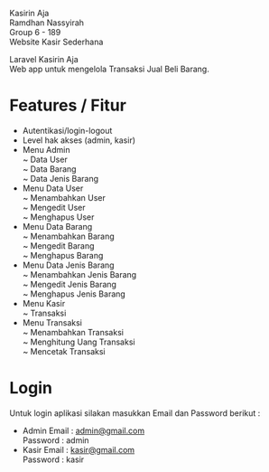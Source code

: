 Kasirin Aja <br>
Ramdhan Nassyirah <br>
Group 6 - 189 <br>
Website Kasir Sederhana 

Laravel Kasirin Aja <br>
Web app untuk mengelola Transaksi Jual Beli Barang.

# Features / Fitur <br>
- Autentikasi/login-logout <br>
- Level hak akses (admin, kasir) <br>
- Menu Admin <br>
  ~ Data User <br>
  ~ Data Barang <br>
  ~ Data Jenis Barang <br>
- Menu Data User <br>
  ~ Menambahkan User <br>
  ~ Mengedit User <br>
  ~ Menghapus User <br>
- Menu Data Barang <br>
  ~ Menambahkan Barang <br>
  ~ Mengedit Barang  <br>
  ~ Menghapus Barang <br>
- Menu Data Jenis Barang <br>
  ~ Menambahkan Jenis Barang <br>
  ~ Mengedit Jenis Barang <br>
  ~ Menghapus Jenis Barang <br>
- Menu Kasir <br>
  ~ Transaksi <br>
- Menu Transaksi <br>
  ~ Menambahkan Transaksi <br>
  ~ Menghitung Uang Transaksi <br>
  ~ Mencetak Transaksi <br>

# Login

Untuk login aplikasi silakan masukkan Email dan Password berikut :

- Admin
Email : admin@gmail.com <br>
Password : admin <br>
- Kasir 
Email : kasir@gmail.com <br>
Password : kasir <br>


  


